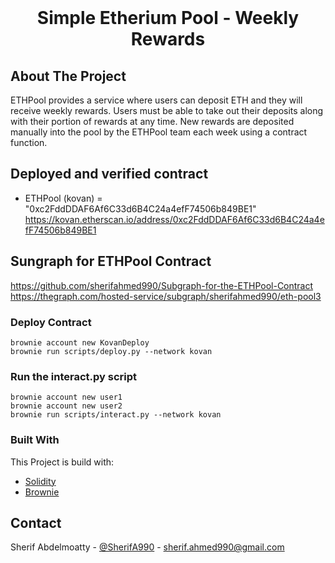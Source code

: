 <br />
<div align="center">
  <h1 align="center">Simple Etherium Pool - Weekly Rewards</h1>
</div>


<!-- ABOUT THE PROJECT -->
## About The Project

ETHPool provides a service where users can deposit ETH and they will receive weekly
rewards. Users must be able to take out their deposits along with their portion of rewards
at any time. New rewards are deposited manually into the pool by the ETHPool team
each week using a contract function.

## Deployed and verified contract
* ETHPool (kovan) = "0xc2FddDDAF6Af6C33d6B4C24a4efF74506b849BE1"
https://kovan.etherscan.io/address/0xc2FddDDAF6Af6C33d6B4C24a4efF74506b849BE1

## Sungraph for ETHPool Contract
https://github.com/sherifahmed990/Subgraph-for-the-ETHPool-Contract
https://thegraph.com/hosted-service/subgraph/sherifahmed990/eth-pool3

### Deploy Contract
    brownie account new KovanDeploy
    brownie run scripts/deploy.py --network kovan

### Run the interact.py script
    
    brownie account new user1
    brownie account new user2
    brownie run scripts/interact.py --network kovan

    
### Built With
This Project is build with:

* [Solidity](soliditylang.org)
* [Brownie](https://eth-brownie.readthedocs.io/)


<!-- CONTACT -->
## Contact

Sherif Abdelmoatty - [@SherifA990](https://twitter.com/SherifA990) - sherif.ahmed990@gmail.com
